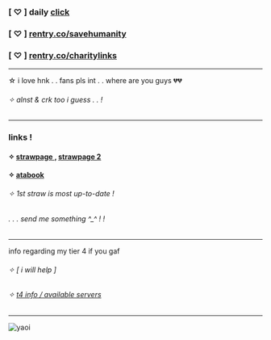 ### [ ♡ ] daily [click](https://arab.org/click-to-help/)
### [ ♡ ] [rentry.co/savehumanity](https://rentry.co/savehumanity)
### [ ♡ ] [rentry.co/charitylinks](https://rentry.co/charitylinks)
***
☆ i love hnk . . fans pls int . . where are you guys 💔💔
###### ✧ alnst & crk too i guess . . !
***
### links !

#### ✧ [ strawpage ,](https://bonesofjewel.straw.page) [ strawpage 2 ](https://syntheticpearl.straw.page)
#### ✧ [ atabook ](https://bonesofjewel.atabook.org)
###### ✧ 1st straw is most up-to-date !
###### . . . send me something ^_^ ! !
***
info regarding my tier 4 if you gaf
###### ✧ [ i will help ]
###### ✧ [ t4 info / available servers](https://rentry.co/etherealdecay)
***
![yaoi](https://files.catbox.moe/8s02nz.png)
